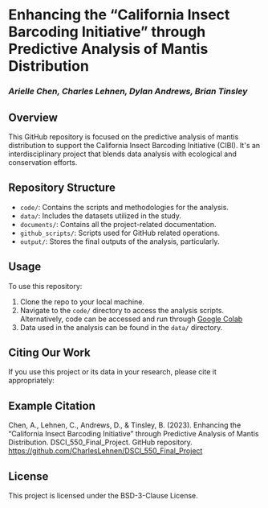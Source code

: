 # Enhancing the “California Insect Barcoding Initiative” through Predictive Analysis of Mantis Distribution
### *Arielle Chen, Charles Lehnen, Dylan Andrews, Brian Tinsley*

## Overview
This GitHub repository is focused on the predictive analysis of mantis distribution to support the California Insect Barcoding Initiative (CIBI). It's an interdisciplinary project that blends data analysis with ecological and conservation efforts.

## Repository Structure
- `code/`: Contains the scripts and methodologies for the analysis.
- `data/`: Includes the datasets utilized in the study.
- `documents/`: Contains all the project-related documentation.
- `github_scripts/`: Scripts used for GitHub related operations.
- `output/`: Stores the final outputs of the analysis, particularly.

## Usage
To use this repository:
1. Clone the repo to your local machine.
2. Navigate to the `code/` directory to access the analysis scripts. Alternatively, code can be accessed and run through [Google Colab](https://drive.google.com/drive/folders/1eUpt1BPaIIdC9e4XXCeb8lFeDx5LxbYm)
3. Data used in the analysis can be found in the `data/` directory.

## Citing Our Work
If you use this project or its data in your research, please cite it appropriately:

## Example Citation
Chen, A., Lehnen, C., Andrews, D., & Tinsley, B. (2023). Enhancing the “California Insect Barcoding Initiative” through Predictive Analysis of Mantis Distribution. DSCI_550_Final_Project. GitHub repository. https://github.com/CharlesLehnen/DSCI_550_Final_Project

## License
This project is licensed under the BSD-3-Clause License.

